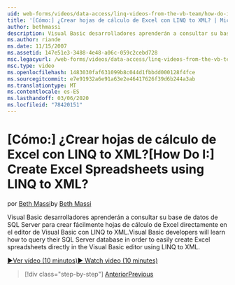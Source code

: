 ```yaml
---
uid: web-forms/videos/data-access/linq-videos-from-the-vb-team/how-do-i-create-excel-spreadsheets-using-linq-to-xml
title: '[Cómo:] ¿Crear hojas de cálculo de Excel con LINQ to XML? | Microsoft Docs'
author: bethmassi
description: Visual Basic desarrolladores aprenderán a consultar su base de datos de SQL Server para crear fácilmente hojas de cálculo de Excel directamente en el editor de Visual Basic...
ms.author: riande
ms.date: 11/15/2007
ms.assetid: 147e51e3-3488-4e48-a06c-059c2cebd728
msc.legacyurl: /web-forms/videos/data-access/linq-videos-from-the-vb-team/how-do-i-create-excel-spreadsheets-using-linq-to-xml
msc.type: video
ms.openlocfilehash: 1483030faf631099b8c044d1fbbdd000128f4fce
ms.sourcegitcommit: e7e91932a6e91a63e2e46417626f39d6b244a3ab
ms.translationtype: MT
ms.contentlocale: es-ES
ms.lasthandoff: 03/06/2020
ms.locfileid: "78420151"
---
```

# <a name="how-do-i-create-excel-spreadsheets-using-linq-to-xml"></a><span data-ttu-id="b99db-104">[Cómo:] ¿Crear hojas de cálculo de Excel con LINQ to XML?</span><span class="sxs-lookup"><span data-stu-id="b99db-104">[How Do I:] Create Excel Spreadsheets using LINQ to XML?</span></span>

<span data-ttu-id="b99db-105">por [Beth Massi](https://github.com/bethmassi)</span><span class="sxs-lookup"><span data-stu-id="b99db-105">by [Beth Massi](https://github.com/bethmassi)</span></span>

<span data-ttu-id="b99db-106">Visual Basic desarrolladores aprenderán a consultar su base de datos de SQL Server para crear fácilmente hojas de cálculo de Excel directamente en el editor de Visual Basic con LINQ to XML.</span><span class="sxs-lookup"><span data-stu-id="b99db-106">Visual Basic developers will learn how to query their SQL Server database in order to easily create Excel spreadsheets directly in the Visual Basic editor using LINQ to XML.</span></span>

[<span data-ttu-id="b99db-107">&#9654;Ver vídeo (10 minutos)</span><span class="sxs-lookup"><span data-stu-id="b99db-107">&#9654; Watch video (10 minutes)</span></span>](https://channel9.msdn.com/Blogs/ASP-NET-Site-Videos/how-do-i-create-excel-spreadsheets-using-linq-to-xml)

> [!div class="step-by-step"]
> [<span data-ttu-id="b99db-108">Anterior</span><span class="sxs-lookup"><span data-stu-id="b99db-108">Previous</span></span>](how-do-i-create-xml-documents-from-sql-data.md)
